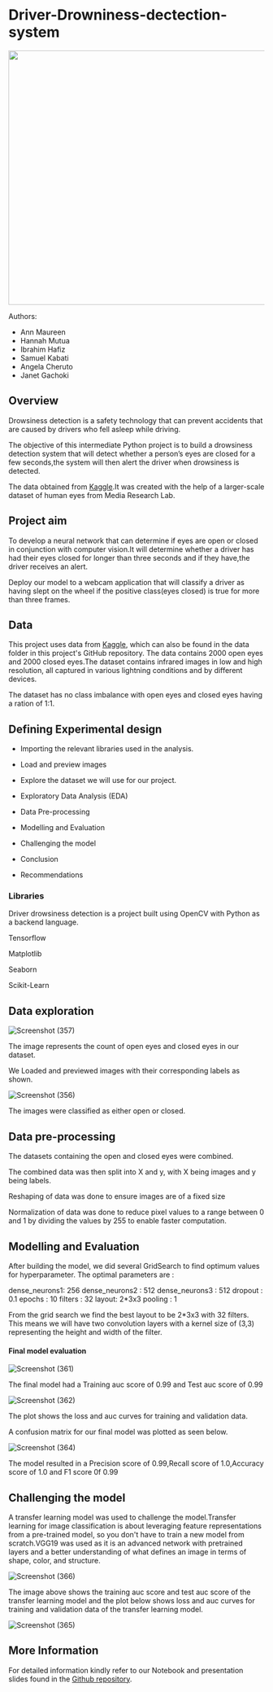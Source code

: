 # Driver-Drowniness-dectection-system

<img src="https://media.springernature.com/lw685/springer-static/image/art%3A10.1007%2Fs13177-019-00199-w/MediaObjects/13177_2019_199_Fig3_HTML.png" width="1000" height="500">

Authors:

* Ann Maureen
* Hannah Mutua
* Ibrahim Hafiz
* Samuel Kabati
* Angela Cheruto
* Janet Gachoki

## Overview

Drowsiness detection is a safety technology that can prevent accidents that are caused by drivers who fell asleep while driving.

The objective of this intermediate Python project is to build a drowsiness detection system that will detect whether a person’s eyes are closed for a few seconds,the system will then alert the driver when drowsiness is detected.

The data obtained from [Kaggle](https://www.kaggle.com/datasets/prasadvpatil/mrl-dataset).It was created with the help of a larger-scale dataset of human eyes from Media Research Lab.

## Project aim

To develop a neural network that can determine if eyes are open or closed in conjunction with computer vision.It will determine whether a driver has had their eyes closed for longer than three seconds and if they have,the driver receives an alert.

Deploy our model to a webcam application that will classify a driver as having slept on the wheel if the positive class(eyes closed) is true for more than three frames.

## Data

This project uses data from [Kaggle](https://www.kaggle.com/datasets/prasadvpatil/mrl-dataset), which can also be found in the data folder in this project's GitHub repository. The data contains 2000 open eyes and 2000 closed eyes.The dataset contains infrared images in low and high resolution, all captured in various lightning conditions and by different devices. 

The dataset has no class imbalance with open eyes and closed eyes having a ration of 1:1.

## Defining Experimental design

* Importing the relevant libraries used in the analysis.

* Load and preview images

* Explore the dataset we will use for our project.

* Exploratory Data Analysis (EDA)

* Data Pre-processing

* Modelling and Evaluation

* Challenging the model

* Conclusion

* Recommendations


### Libraries

Driver drowsiness detection is a project built using OpenCV with Python as a backend language.

Tensorflow

Matplotlib

Seaborn

Scikit-Learn


## Data exploration

![Screenshot (357)](https://user-images.githubusercontent.com/104419035/190087849-83464533-3577-4fe0-b5e7-7e18d41c42dd.png)

The image represents the count of open eyes and closed eyes in our dataset.

We Loaded and previewed images with their corresponding labels as shown.

![Screenshot (356)](https://user-images.githubusercontent.com/104419035/190087759-5d914e07-20a7-4199-aa9e-4af2aaf0c58b.png)

The images were classified as either open or closed.



## Data pre-processing 

The datasets containing the open and closed eyes were combined.

The combined data was then split into X and y, with X being images and y being labels.

Reshaping of data was done to ensure images are of a fixed size

Normalization of data was done to reduce pixel values to a range between 0 and 1 by dividing the values by 255 to enable faster computation.



## Modelling and Evaluation

After building the model, we did several GridSearch to find optimum values for hyperparameter. 
The optimal parameters are :

dense_neurons1: 256
dense_neurons2 : 512
dense_neurons3 : 512
dropout : 0.1
epochs : 10
filters : 32
layout: 2*3x3
pooling : 1

From the grid search we find the best layout to be 2*3x3 with 32 filters. This means we will have two convolution layers with a kernel size of (3,3) representing the height and width of the filter. 

#### Final model evaluation

![Screenshot (361)](https://user-images.githubusercontent.com/104419035/190208473-66697394-0aa8-46aa-ac37-a2e59ecd05d8.png)

The final model had a Training auc score of 0.99 and Test auc score of 0.99

![Screenshot (362)](https://user-images.githubusercontent.com/104419035/190209468-87377507-72ee-4f63-992e-f13ef660d355.png)

The plot shows the loss and auc curves for training and validation data.


A confusion matrix for our final model was plotted as seen below.

![Screenshot (364)](https://user-images.githubusercontent.com/104419035/190210056-15374134-bcc5-4e66-9e97-54a49e64e11c.png)


The model resulted in a Precision score of 0.99,Recall score of 1.0,Accuracy score of 1.0 and F1 score 0f 0.99

## Challenging the model

A transfer learning model was used to challenge the model.Transfer learning for image classification is about leveraging feature representations from a pre-trained model, so you don't have to train a new model from scratch.VGG19 was used as it is an advanced network with pretrained layers and a better understanding of what defines an image in terms of shape, color, and structure.

![Screenshot (366)](https://user-images.githubusercontent.com/104419035/190210284-56650542-efcd-482c-ac81-7fc1b52d96e1.png)

The image above shows the training auc score and test auc score of the transfer learning model and the plot below shows loss and auc curves for training and validation data of the transfer learning model.

![Screenshot (365)](https://user-images.githubusercontent.com/104419035/190210581-3b76ac6f-92f6-4563-a564-1ccfa1eb367a.png)


## More Information
For detailed information kindly refer to our Notebook and presentation slides found in the [Github repository](https://github.com/HannahMwende/Driver-Drowniness-dectection-system).

